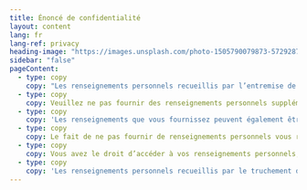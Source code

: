 ```yaml
---
title: Énoncé de confidentialité
layout: content
lang: fr
lang-ref: privacy
heading-image: "https://images.unsplash.com/photo-1505790079873-572928726373?ixid=MnwxMjA3fDB8MHxwaG90by1wYWdlfHx8fGVufDB8fHx8&ixlib=rb-1.2.1&auto=format&fit=crop&w=1074&q=80"
sidebar: "false"
pageContent:
  - type: copy
    copy: "Les renseignements personnels recueillis par l’entremise de Talent Numérique du GC sont utilisés aux fins des activités de dotation, de recrutement et la mobilité interne des talents au sein des institutions fédérales, conformément au <a href='https://laws-lois.justice.gc.ca/fra/lois/F-11/section-7.html' title='En savoir plus sur l'article 7(1) de la Loi sur la gestion des finances publiques' target='_blank'>paragraphe 7(1)</a> de la Loi sur la gestion des finances publiques, aux paragraphes <a href='https://laws-lois.justice.gc.ca/fra/lois/P-33.01/section-15.html' title='Apprenez-en davantage sur l'article 15(1) de la Loi sur l'emploi dans la fonction publique.' target='_blank'>15(1)</a>, <a href='https://laws-lois.justice.gc.ca/fra/lois/P-33.01/section-29.html' title='Apprenez-en davantage sur l'article 29 de la Loi sur l'emploi dans la fonction publique.' target='_blank'>29</a> et <a href='https://laws-lois.justice.gc.ca/fra/lois/P-33.01/section-30.html' title='Apprenez-en davantage sur les articles 3(1), (2) et (3) de la Loi sur l'emploi dans la fonction publique.' target='_blank'>30 (1), (2), and (3)</a> de la Loi sur l’emploi dans la fonction publique et de l’article 5 de la Loi sur l’équité en matière d’emploi."
  - type: copy
    copy: Veuillez ne pas fournir des renseignements personnels supplémentaires qui ne sont pas requis à cette fin.
  - type: copy
    copy: 'Les renseignements que vous fournissez peuvent également être utilisés à des fins statistiques et de recherche, et ils peuvent être communiqués à la <a href="https://www.canada.ca/fr/commission-fonction-publique/services/activites-surveillance/enquetes.html" target="_blank" rel="noreferrer" title="Voir la Direction des enquêtes de la Commission de la fonction publique.">Direction des enquêtes de la Commission de la fonction publique</a> au besoin.'
  - type: copy
    copy: Le fait de ne pas fournir de renseignements personnels vous rendra inadmissible aux postes d'emploi associées à cet outil.
  - type: copy
    copy: Vous avez le droit d’accéder à vos renseignements personnels, de les corriger et de les protéger en vertu de la Loi sur la protection des renseignements personnels et de déposer une plainte auprès du Commissariat à la protection de la vie privée du Canada quant à la façon dont vos renseignements personnels sont traités.
  - type: copy
    copy: 'Les renseignements personnels recueillis par le truchement de Talent Numérique du GC sont décrits dans le fichier de <a href="https://www.canada.ca/fr/secretariat-conseil-tresor/organisation/transparence/secretariat-conseil-tresor-sources-renseignements-gouvernement-federal-fonctionnaires-federaux-info-source.html" target="_blank" rel="noreferrer" title="Visitez la banque de renseignements personnels Talent Cloud (SCT PPU 095).">renseignements personnels du Nuage de talents (SCT PPU 095)</a>.'
---
```

